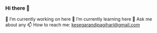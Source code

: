 ### Hi there 👋
 🔭 I’m currently working on here
 🌱 I’m currently learning here
 💬 Ask me about any
 📫 How to reach me: kesegarandipagihari@gmail.com
<!--
**soerahmat69/soerahmat69** is a ✨ _special_ ✨ repository because its `README.md` (this file) appears on your GitHub profile.

Here are some ideas to get you started:

 🔭 I’m currently working on here
 🌱 I’m currently learning here
- 👯 I’m looking to collaborate on ...
- 🤔 I’m looking for help with ...
 💬 Ask me about any
 📫 How to reach me: kesegarandipagihari@gmail.com
- 😄 Pronouns: ...
- ⚡ Fun fact: ...
-->
